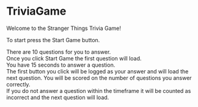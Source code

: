 # TriviaGame

Welcome to the Stranger Things Trivia Game!  

To start press the Start Game button.

There are 10 questions for you to answer.  
Once you click Start Game the first question will load.  
You have 15 seconds to answer a question.  
The first button you click will be logged as your answer and will load the next question.
You will be scored on the number of questions you answer correctly.  
If you do not answer a question within the timeframe it will be counted as incorrect and the next question will load.